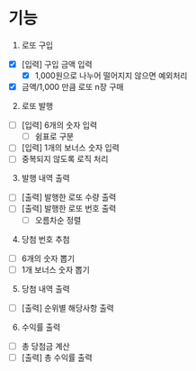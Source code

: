 # 기능
1. 로또 구입
- [x] [입력] 구입 금액 입력
    - [x] 1,000원으로 나누어 떨어지지 않으면 예외처리
- [x] 금액/1,000 만큼 로또 n장 구매

2. 로또 발행
- [ ] [입력] 6개의 숫자 입력
  - [ ] 쉼표로 구분
- [ ] [입력] 1개의 보너스 숫자 입력
- [ ] 중복되지 않도록 로직 처리

3. 발행 내역 출력
- [ ] [출력] 발행한 로또 수량 출력
- [ ] [출력] 발행한 로또 번호 출력
  - [ ] 오름차순 정렬

4. 당첨 번호 추첨
- [ ] 6개의 숫자 뽑기
- [ ] 1개 보너스 숫자 뽑기

5. 당첨 내역 출력
- [ ] [출력] 순위별 해당사항 출력

6. 수익률 출력
- [ ] 총 당첨금 계산
- [ ] [출력] 총 수익률 출력